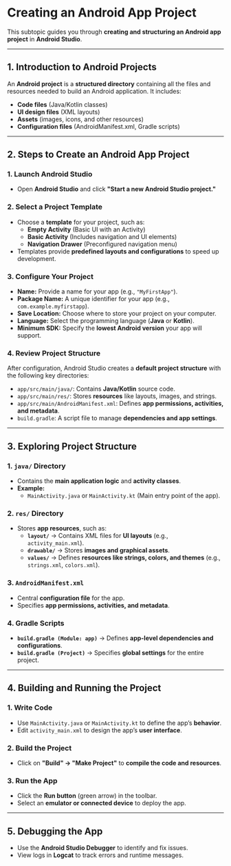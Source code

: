 # **Creating an Android App Project**  

This subtopic guides you through **creating and structuring an Android app project** in **Android Studio**.  

---

## **1. Introduction to Android Projects**  

An **Android project** is a **structured directory** containing all the files and resources needed to build an Android application. It includes:  
- **Code files** (Java/Kotlin classes)  
- **UI design files** (XML layouts)  
- **Assets** (images, icons, and other resources)  
- **Configuration files** (AndroidManifest.xml, Gradle scripts)  

---

## **2. Steps to Create an Android App Project**  

### **1. Launch Android Studio**  
- Open **Android Studio** and click **"Start a new Android Studio project."**  

### **2. Select a Project Template**  
- Choose a **template** for your project, such as:  
  - **Empty Activity** (Basic UI with an Activity)  
  - **Basic Activity** (Includes navigation and UI elements)  
  - **Navigation Drawer** (Preconfigured navigation menu)  
- Templates provide **predefined layouts and configurations** to speed up development.  

### **3. Configure Your Project**  
- **Name:** Provide a name for your app (e.g., `"MyFirstApp"`).  
- **Package Name:** A unique identifier for your app (e.g., `com.example.myfirstapp`).  
- **Save Location:** Choose where to store your project on your computer.  
- **Language:** Select the programming language (**Java** or **Kotlin**).  
- **Minimum SDK:** Specify the **lowest Android version** your app will support.  

### **4. Review Project Structure**  
After configuration, Android Studio creates a **default project structure** with the following key directories:  
- `app/src/main/java/`: Contains **Java/Kotlin** source code.  
- `app/src/main/res/`: Stores **resources** like layouts, images, and strings.  
- `app/src/main/AndroidManifest.xml`: Defines **app permissions, activities, and metadata**.  
- `build.gradle`: A script file to manage **dependencies and app settings**.  

---

## **3. Exploring Project Structure**  

### **1. `java/` Directory**  
- Contains the **main application logic** and **activity classes**.  
- **Example:**  
  - `MainActivity.java` or `MainActivity.kt` (Main entry point of the app).  

### **2. `res/` Directory**  
- Stores **app resources**, such as:  
  - **`layout/`** → Contains XML files for **UI layouts** (e.g., `activity_main.xml`).  
  - **`drawable/`** → Stores **images and graphical assets**.  
  - **`values/`** → Defines **resources like strings, colors, and themes** (e.g., `strings.xml`, `colors.xml`).  

### **3. `AndroidManifest.xml`**  
- Central **configuration file** for the app.  
- Specifies **app permissions, activities, and metadata**.  

### **4. Gradle Scripts**  
- **`build.gradle (Module: app)`** → Defines **app-level dependencies and configurations**.  
- **`build.gradle (Project)`** → Specifies **global settings** for the entire project.  

---

## **4. Building and Running the Project**  

### **1. Write Code**  
- Use `MainActivity.java` or `MainActivity.kt` to define the app’s **behavior**.  
- Edit `activity_main.xml` to design the app’s **user interface**.  

### **2. Build the Project**  
- Click on **"Build" → "Make Project"** to **compile the code and resources**.  

### **3. Run the App**  
- Click the **Run button** (green arrow) in the toolbar.  
- Select an **emulator or connected device** to deploy the app.  

---

## **5. Debugging the App**  

- Use the **Android Studio Debugger** to identify and fix issues.  
- View logs in **Logcat** to track errors and runtime messages.  
